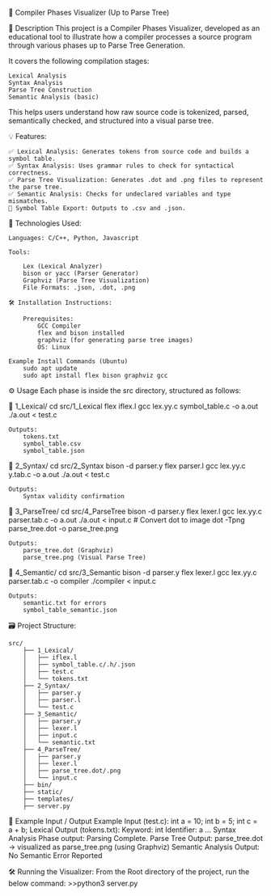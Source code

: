 🧠 Compiler Phases Visualizer (Up to Parse Tree)

📝 Description
    This project is a Compiler Phases Visualizer, developed as an educational tool to illustrate how a compiler processes a source program through various phases up to Parse Tree Generation.

It covers the following compilation stages:

    Lexical Analysis
    Syntax Analysis
    Parse Tree Construction
    Semantic Analysis (basic)

This helps users understand how raw source code is tokenized, parsed, semantically checked, and structured into a visual parse tree.

💡 Features:

    ✅ Lexical Analysis: Generates tokens from source code and builds a symbol table.
    ✅ Syntax Analysis: Uses grammar rules to check for syntactical correctness.
    ✅ Parse Tree Visualization: Generates .dot and .png files to represent the parse tree.
    ✅ Semantic Analysis: Checks for undeclared variables and type mismatches.
    🧾 Symbol Table Export: Outputs to .csv and .json.

🧰 Technologies Used:

    Languages: C/C++, Python, Javascript

    Tools:

        Lex (Lexical Analyzer)
        bison or yacc (Parser Generator)
        Graphviz (Parse Tree Visualization)
        File Formats: .json, .dot, .png

    🛠 Installation Instructions:

        Prerequisites:
            GCC Compiler
            flex and bison installed
            graphviz (for generating parse tree images)
            OS: Linux

    Example Install Commands (Ubuntu)
        sudo apt update
        sudo apt install flex bison graphviz gcc
⚙ Usage
    Each phase is inside the src directory, structured as follows:

📁 1_Lexical/
    cd src/1_Lexical
    flex iflex.l
    gcc lex.yy.c symbol_table.c -o a.out
    ./a.out < test.c

    Outputs:
        tokens.txt
        symbol_table.csv
        symbol_table.json


📁 2_Syntax/
    cd src/2_Syntax
    bison -d parser.y
    flex parser.l
    gcc lex.yy.c y.tab.c -o a.out
    ./a.out < test.c

    Outputs:
        Syntax validity confirmation

📁 3_ParseTree/
    cd src/4_ParseTree
    bison -d parser.y
    flex lexer.l
    gcc lex.yy.c parser.tab.c -o a.out
    ./a.out < input.c
    # Convert dot to image
    dot -Tpng parse_tree.dot -o parse_tree.png

    Outputs:
        parse_tree.dot (Graphviz)
        parse_tree.png (Visual Parse Tree)

📁 4_Semantic/
    cd src/3_Semantic
    bison -d parser.y
    flex lexer.l
    gcc lex.yy.c parser.tab.c -o compiler
    ./compiler < input.c

    Outputs:
        semantic.txt for errors
        symbol_table_semantic.json

🗃 Project Structure:

    src/
        ├── 1_Lexical/
        │   ├── iflex.l
        │   ├── symbol_table.c/.h/.json
        │   ├── test.c
        │   └── tokens.txt
        ├── 2_Syntax/
        │   ├── parser.y
        │   ├── parser.l
        │   └── test.c
        ├── 3_Semantic/
        │   ├── parser.y
        │   ├── lexer.l
        │   ├── input.c
        │   └── semantic.txt
        ├── 4_ParseTree/
        │   ├── parser.y
        │   ├── lexer.l
        │   ├── parse_tree.dot/.png
        │   └── input.c
        ├── bin/
        ├── static/
        ├── templates/
        ├── server.py

📄 Example Input / Output
Example Input (test.c):
    int a = 10;
    int b = 5;
    int c = a + b;
Lexical Output (tokens.txt):
    Keyword: int
    Identifier: a
    ...
Syntax Analysis Phase output:
    Parsing Complete.
Parse Tree Output:
    parse_tree.dot → visualized as parse_tree.png (using Graphviz)
Semantic Analysis Output:
    No Semantic Error Reported


🛠️ Running the Visualizer:
    From the Root directory of the project, run the below command:
        >>python3 server.py